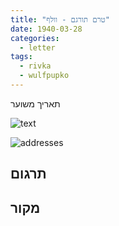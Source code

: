 ```yaml
---
title: "טרם תורגם - וולף"
date: 1940-03-28
categories:
  - letter
tags:
  - rivka
  - wulfpupko
---
```


תאריך משוער

![text](/pupko-papers/assets/images/1940-03-28-content.jpg)

![addresses](/pupko-papers/assets/images/1940-03-28-addresses.jpg)

## תרגום


## מקור
